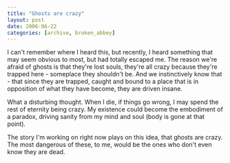 ```yaml
---
title: "Ghosts are crazy"
layout: post
date: 2006-06-22
categories: [archive, broken_abbey]
---
```


I can't remember where I heard this, but recently, I heard something that may
seem obvious to most, but had totally escaped me. The reason we're afraid of
ghosts is that they're lost souls, they're all crazy because they're trapped
here - someplace they shouldn't be. And we instinctively know that - that since
they are trapped, caught and bound to a place that is in opposition of what they
have become, they are driven insane.

What a disturbing thought. When I die, if things go wrong, I may spend the rest
of eternity being crazy. My existence could become the embodiment of a paradox,
driving sanity from my mind and soul (body is gone at that point).

The story I'm working on right now plays on this idea, that ghosts are crazy.
The most dangerous of these, to me, would be the ones who don't even know they
are dead.
